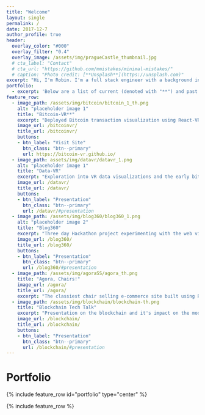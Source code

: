 ```yaml
---
title: "Welcome"
layout: single
permalink: /
date: 2017-12-7
author_profile: true
header:
  overlay_color: "#000"
  overlay_filter: "0.4"
  overlay_image: /assets/img/pragueCastle_thumbnail.jpg
  # cta_label: "Contact"
  # cta_url: "https://github.com/mmistakes/minimal-mistakes/"
  # caption: "Photo credit: [**Unsplash**](https://unsplash.com)"
excerpt: "Hi, I'm Robin. I'm a full stack engineer with a background in business and overall improver of processes. Efficiency is my middle name and I strive to fix any and all inefficiencies."
portfolio:
  - excerpt: 'Below are a list of current (denoted with "**") and past projects.'
feature_row:
  - image_path: /assets/img/bitcoin/bitcoin_1_th.png
    alt: "placeholder image 1"
    title: "Bitcoin-VR**"
    excerpt: "Deployed Bitcoin transaction visualization using React-VR and socket.io."
    image_url: /bitcoinvr/
    title_url: /bitcoinvr/
    buttons:
    - btn_label: "Visit Site"
      btn_class: "btn--primary"
      url: https://bitcoin-vr.github.io/
  - image_path: assets/img/datavr/datavr_1.png
    alt: "placeholder image 1"
    title: "Data-VR"
    excerpt: "Exploration into VR data visualizations and the early bitcoin-vr."
    image_url: /datavr/
    title_url: /datavr/
    buttons:
    - btn_label: "Presentation"
      btn_class: "btn--primary"
      url: /datavr/#presentation
  - image_path: /assets/img/blog360/blog360_1.png
    alt: "placeholder image 2"
    title: "Blog360"
    excerpt: "Three day Hackathon project experimenting with the web viewed in VR."
    image_url: /blog360/
    title_url: /blog360/
    buttons:
    - btn_label: "Presentation"
      btn_class: "btn--primary"
      url: /blog360/#presentation
  - image_path: /assets/img/agoraSS/agora_th.png
    title: "Agora, Chairs!"
    image_url: /agora/
    title_url: /agora/
    excerpt: "The classiest chair selling e-commerce site built using React, Node.js, and bootstrap."
  - image_path: /assets/img/blockchain/blockchain-th.png
    title: "Blockchain Tech Talk"
    excerpt: "Presentation on the blockchain and it's impact on the modern economy."
    image_url: /blockchain/
    title_url: /blockchain/
    buttons:
    - btn_label: "Presentation"
      btn_class: "btn--primary"
      url: /blockchain/#presentation
---
```


<a name="portfolio"></a>

<h1>Portfolio</h1>

{% include feature_row id="portfolio" type="center" %}

{% include feature_row %}
